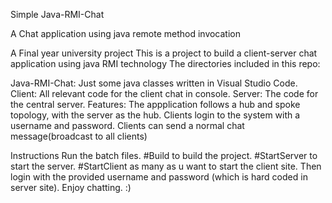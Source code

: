 Simple Java-RMI-Chat

A Chat application using java remote method invocation

A Final year university project
This is a project to build a client-server chat application using java RMI technology The directories included in this repo:

Java-RMI-Chat: Just some java classes written in Visual Studio Code.
Client: All relevant code for the client chat in console.
Server: The code for the central server.
Features:
The appplication follows a hub and spoke topology, with the server as the hub.
Clients login to the system with a username and password.
Clients can send a normal chat message(broadcast to all clients)

Instructions
Run the batch files.
#Build to build the project.
#StartServer to start the server.
#StartClient as many as u want to start the client site.
Then login with the provided username and password (which is hard coded in server site).
Enjoy chatting. :)
